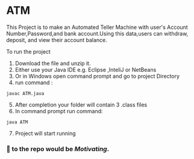 # ATM
This Project is to make an Automated Teller Machine with user's Account Number,Password,and bank account.Using this data,users can withdraw, deposit, and view their account balance.

To run the project
1. Download the file and unzip it.
2. Either use your Java IDE e.g. Eclipse ,InteliJ or NetBeans
3. Or in Windows open command prompt and go to project Directory
4. run command : 
```
javac ATM.java
```
5. After completion your folder will contain 3 .class files
6. In command prompt run command: 
```
java ATM
```
7. Project will start running

### **:star2: to the repo would be _Motivating_.**
